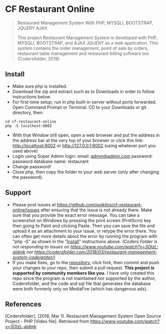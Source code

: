 # CF Restaurant Online
> Restaurant Management System With PHP, MYSQLI, BOOTSTRAP, JQUERY AJAX
>
> This project Restaurant Management System is developed with PHP,
> MYSQLI, BOOTSTRAP, and AJAX JQUERY as a web application. This system
> contains the order management, point of sale by orders, restaurant
> table management and restaurant billing software too.
> (Codersfolder, 2018)

## Install
* Make sure php is installed.
* Download the zip and extract such as to Downloads in order to follow
  instructions below.
* For first-time setup, run in php built-in server without ports
  forwarded. Open Command Prompt or Terminal. CD to your Downloads or
  git directory, then:
```
cd cf-restaurant-online
php -S localhost:8002
```
* With that Window still open, open a web browser and put the address
  in the address bar at the very top of your browser or click this link:
  <http://localhost:8002> or <http://127.0.0.1:8002>
  (using whatever port you used above)
* Login using Super Admin login:
  email: admin@admin.com password: password
  database name: restaurant
* Change password!
* Close php, then copy the folder to your web server (only after
  changing the password).

## Support
* Please post issues at
  <https://github.com/poikilos/cf-restaurant-online/issues> after
  ensuring that the issue is not already there. Make sure that you
  provide the exact error message. You can take a screenshot on Windows
  by pressing the print screen (PrntScrn) key then going to Paint and
  clicking Paste. Then you can save the file and upload it as an
  attachment to your issue, or retype the error there. You can often get
  more details about the error by running the program with "php -S" as
  shown in the "[Install](#Install)" instructions above.
  _(Coders Folder is not responding to issues on
  <https://www.youtube.com/watch?v=3OlzL-aIdmk> nor
  <https://codersfolder.com/2018/03/restaurant-management-system-codeigniter/>)_
* If you make fixes, go to the
  [repository](https://github.com/poikilos/cf-restaurant-online), click
  fork, then commit and push your changes to your repo, then submit a
  pull request. **This project is supported by community members like
  you.** I have only created this repo since the program is not
  maintained nor supported by the author, Codersfolder, and the code and
  sql file that generates the database were both formerly only on
  MediaFire (which has dangerous ads).

## References
[Codersfolder]. (2018, Mar 1). Restaurant Management System Open Source
Project - PHP [Video file]. Retrieved from
https://www.youtube.com/watch?v=3OlzL-aIdmk
